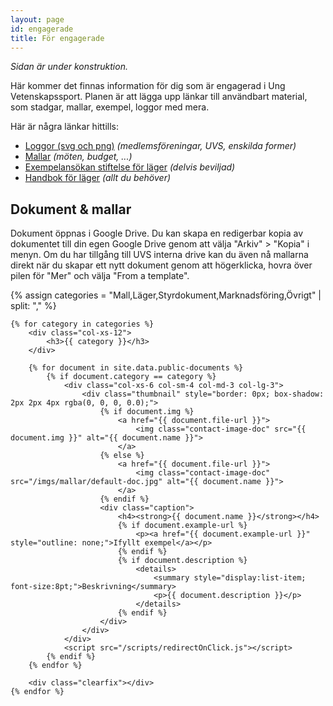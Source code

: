 ```yaml
---
layout: page
id: engagerade
title: För engagerade
---
```


*Sidan är under konstruktion.*

Här kommer det finnas information för dig som är engagerad i Ung Vetenskapssport. Planen är att lägga upp länkar till användbart material, som stadgar, mallar, exempel, loggor med mera.

Här är några länkar hittills:
- [Loggor (svg och png)](https://drive.google.com/drive/folders/1a5i9cqt0LPvhXeHS_0XtpJltkz4okbYq?usp=sharing) *(medlemsföreningar, UVS, enskilda former)*
- [Mallar](https://drive.google.com/drive/folders/1vu4aOGeZxKOR3maN3p_OpigPUMD3Lfc9?usp=sharing) *(möten, budget, ...)*
- [Exempelansökan stiftelse för läger](https://docs.google.com/document/d/1alnCEtfmpyWw4kQwl3XT5tfZRlYzJcUmT5jgVqTk8TI/edit?usp=sharing) *(delvis beviljad)*
- [Handbok för läger](https://drive.google.com/drive/folders/1IpKrQGh6He2wKRPClcEic8xZXqc907SK?usp=sharing) *(allt du behöver)*


## Dokument & mallar
Dokument öppnas i Google Drive. Du kan skapa en redigerbar kopia av dokumentet till din egen Google Drive genom att välja "Arkiv" > "Kopia" i menyn. Om du har tillgång till UVS interna drive kan du även nå mallarna direkt när du skapar ett nytt dokument genom att högerklicka, hovra över pilen för "Mer" och välja "From a template".
<!-- Display sample documents! -->
<div class="row">
    {% assign categories = "Mall,Läger,Styrdokument,Marknadsföring,Övrigt" | split: "," %}

    {% for category in categories %}
        <div class="col-xs-12">
            <h3>{{ category }}</h3>
        </div>

        {% for document in site.data.public-documents %}
            {% if document.category == category %}
                <div class="col-xs-6 col-sm-4 col-md-3 col-lg-3">
                    <div class="thumbnail" style="border: 0px; box-shadow: 2px 2px 4px rgba(0, 0, 0, 0.0);">
                        {% if document.img %}
                            <a href="{{ document.file-url }}">
                                <img class="contact-image-doc" src="{{ document.img }}" alt="{{ document.name }}">
                            </a>
                        {% else %} 
                            <a href="{{ document.file-url }}">
                                <img class="contact-image-doc" src="/imgs/mallar/default-doc.jpg" alt="{{ document.name }}">
                            </a>
                        {% endif %}
                        <div class="caption">
                            <h4><strong>{{ document.name }}</strong></h4>
                            {% if document.example-url %}
                                <p><a href="{{ document.example-url }}" style="outline: none;">Ifyllt exempel</a></p>
                            {% endif %}
                            {% if document.description %}
                                <details>
                                    <summary style="display:list-item; font-size:8pt;">Beskrivning</summary>
                                    <p>{{ document.description }}</p>
                                </details>
                            {% endif %}
                        </div>
                    </div>
                </div>
                <script src="/scripts/redirectOnClick.js"></script>
            {% endif %}
        {% endfor %}

        <div class="clearfix"></div>
    {% endfor %}
</div>



<!-- TODO: 
- Stadgar
  Fler exempel?
  Ekonomi mer publikt?
  Mer grafisk design-grejs
  -->